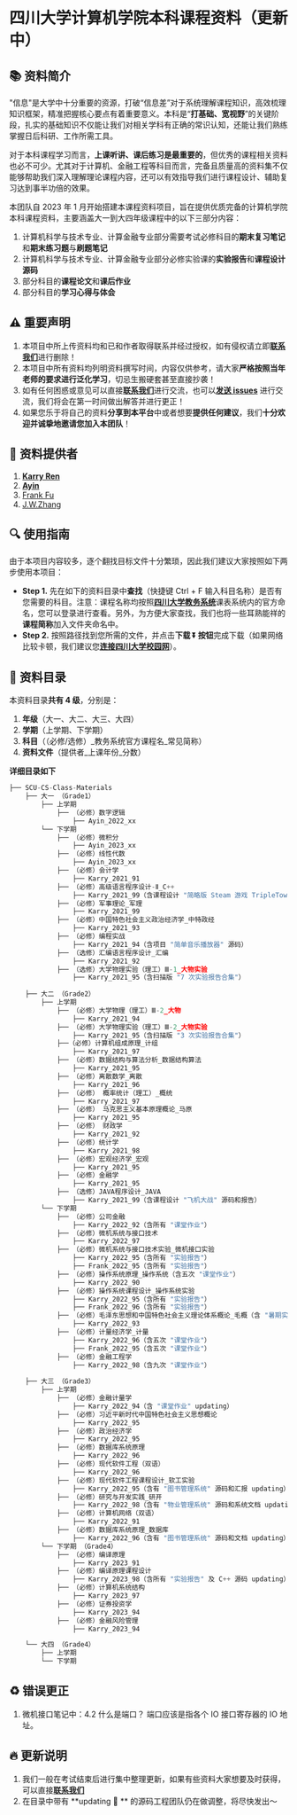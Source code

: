 # 四川大学计算机学院本科课程资料（更新中）

## :books: 资料简介

"信息"是大学中十分重要的资源，打破“信息差”对于系统理解课程知识，高效梳理知识框架，精准把握核心要点有着重要意义。本科是“**打基础、宽视野**”的关键阶段，扎实的基础知识不仅能让我们对相关学科有正确的常识认知，还能让我们熟练掌握日后科研、工作所需工具。 

对于本科课程学习而言，**上课听讲、课后练习是最重要的**，但优秀的课程相关资料也必不可少。尤其对于计算机、金融工程等科目而言，完备且质量高的资料集不仅能够帮助我们深入理解理论课程内容，还可以有效指导我们进行课程设计、辅助复习达到事半功倍的效果。

本团队自 2023 年 1 月开始搭建本课程资料项目，旨在提供优质完备的计算机学院本科课程资料，主要涵盖大一到大四年级课程中的以下三部分内容：

1. 计算机科学与技术专业、计算金融专业部分需要考试必修科目的**期末复习笔记**和**期末练习题**与**刷题笔记**
2. 计算机科学与技术专业、计算金融专业部分必修实验课的**实验报告**和**课程设计源码**
3. 部分科目的**课程论文**和**课后作业**
4. 部分科目的**学习心得与体会**



## :warning: 重要声明

1. 本项目中所上传资料均和已和作者取得联系并经过授权，如有侵权请立即[**联系我们**](KarryRenKai@outlook.com)进行删除！
2. 本项目中所有资料均列明资料撰写时间，内容仅供参考，请大家**严格按照当年老师的要求进行泛化学习**，切忌生搬硬套甚至直接抄袭！
3. 如有任何困惑或意见可以直接[**联系我们**](KarryRenKai@outlook.com)进行交流，也可以[**发送 issues**](https://github.com/KarryRen/SCU-CS-Class-Materials/issues) 进行交流，我们将会在第一时间做出解答并进行更正！
4. 如果您乐于将自己的资料**分享到本平台**中或者想要**提供任何建议**，我们**十分欢迎并诚挚地邀请您加入本团队**！



## :bow: 资料提供者

1. [**Karry Ren**](KarryRenKai@outlook.com)
2. [**Ayin**](https://github.com/Ayin-cc)
3. [Frank Fu]()
4. [J.W.Zhang]()



## :mag: 使用指南

由于本项目内容较多，逐个翻找目标文件十分繁琐，因此我们建议大家按照如下两步使用本项目：

- **Step 1.** 先在如下的资料目录中**查找**（快捷键 Ctrl + F 输入科目名称）是否有您需要的科目。注意：课程名称均按照[**四川大学教务系统**](http://zhjw.scu.edu.cn)课表系统内的官方命名，您可以登录进行查看。另外，为方便大家查找，我们也将一些耳熟能祥的**课程简称**加入文件夹命名中。
- **Step 2.** 按照路径找到您所需的文件，并点击**下载 ⏬ 按钮**完成下载（如果网络比较卡顿，我们建议您[**连接四川大学校园网**](http://192.168.2.135)）。



## :memo: 资料目录

本资料目录**共有 4 级**，分别是：

1. **年级**（大一、大二、大三、大四）
2. **学期**（上学期、下学期）
3. **科目**（（必修/选修）\_教务系统官方课程名\_常见简称）
4. **资料文件**（提供者\_上课年份\_分数）

**详细目录如下**

```python
├── SCU-CS-Class-Materials
    ├── 大一 （Grade1）
        ├── 上学期
            ├── （必修）数字逻辑
                ├── Ayin_2022_xx
        └── 下学期
            ├── （必修）微积分
                ├── Ayin_2023_xx
            ├── （必修）线性代数
                ├── Ayin_2023_xx
            ├── （必修）会计学
                ├── Karry_2021_91
            ├── （必修）高级语言程序设计-Ⅱ_C++
                ├── Karry_2021_99（含课程设计 "简略版 Steam 游戏 TripleTown" 源码）
            ├── （必修）军事理论_军理
                ├── Karry_2021_99
            ├── （必修）中国特色社会主义政治经济学_中特政经
                ├── Karry_2021_93
            ├── （必修）编程实战
                ├── Karry_2021_94（含项目 "简单音乐播放器" 源码）
            ├── （选修）汇编语言程序设计_汇编
                ├── Karry_2021_92
            ├── （选修）大学物理实验（理工）Ⅲ-1_大物实验
                ├── Karry_2021_95（含扫描版 "7 次实验报告合集"）
    
    ├── 大二 （Grade2）
        ├── 上学期
            ├── （必修）大学物理（理工）Ⅲ-2_大物
                ├── Karry_2021_94
            ├── （必修）大学物理实验（理工）Ⅲ-2_大物实验
                ├── Karry_2021_95（含扫描版 "3 次实验报告合集"）
            ├──（必修）计算机组成原理_计组
                ├── Karry_2021_97
            ├── （必修）数据结构与算法分析_数据结构算法
                ├── Karry_2021_95
            ├── （必修）离散数学_离散	
                ├── Karry_2021_96
            ├── （必修） 概率统计（理工）_概统
                ├── Karry_2021_97
            ├── （必修） 马克思主义基本原理概论_马原
                ├── Karry_2021_95
            ├── （必修） 财政学
                ├── Karry_2021_92
            ├── （必修）统计学
                ├── Karry_2021_98
            ├── （必修）宏观经济学_宏观
                ├── Karry_2021_95
            ├── （必修）金融学
                ├── Karry_2021_95
            ├── （选修）JAVA程序设计_JAVA
                ├── Karry_2021_99（含课程设计 "飞机大战" 源码和报告）
        └── 下学期
            ├── （必修）公司金融
                ├── Karry_2022_92（含所有 "课堂作业"）
            ├── （必修）微机系统与接口技术
                ├── Karry_2022_97
            ├── （必修）微机系统与接口技术实验_微机接口实验
                ├── Karry_2022_95（含所有 "实验报告"）
                ├── Frank_2022_95（含所有 "实验报告"）
            ├── （必修）操作系统原理_操作系统（含五次 "课堂作业"）
                ├── Karry_2022_90
            ├── （必修）操作系统课程设计_操作系统实验
                ├── Karry_2022_95（含所有 "实验报告"）
                ├── Frank_2022_96（含所有 "实验报告"）
            ├── （必修）毛泽东思想和中国特色社会主义理论体系概论_毛概（含 "暑期实践报告"）
                ├── Karry_2022_93
            ├── （必修）计量经济学_计量
                ├── Karry_2022_96（含五次 "课堂作业"）
                ├── Frank_2022_95（含五次 "课堂作业"）
            ├── （必修）金融工程学
                ├── Karry_2022_98（含九次 "课堂作业"）
        
    ├── 大三 （Grade3）
        ├── 上学期
            ├── （必修）金融计量学
                ├── Karry_2022_94（含 "课堂作业" updating）
            ├── （必修）习近平新时代中国特色社会主义思想概论
                ├── Karry_2022_95
            ├── （必修）政治经济学
                ├── Karry_2022_95
            ├── （必修）数据库系统原理
                ├── Karry_2022_96
            ├── （必修）现代软件工程（双语）
                ├── Karry_2022_96
            ├── （必修）现代软件工程课程设计_软工实验
                ├── Karry_2022_95（含有 "图书管理系统" 源码和汇报 updating）
            ├── （必修）研究与开发实践_研开
                ├── Karry_2022_98（含有 "物业管理系统" 源码和系统文档 updating）
            ├── （必修）计算机网络（双语）
                ├── Karry_2022_91
            ├── （必修）数据库系统原理_数据库
                ├── Karry_2022_96（含有 "图书管理系统" 源码和文档 updating）    
        └── 下学期 （Grade4）
            ├── （必修）编译原理
                ├── Karry_2023_91
            ├── （必修）编译原理课程设计
                ├── Karry_2023_98（含所有 "实验报告" 及 C++ 源码 updating）
            ├── （必修）计算机系统结构
                ├── Karry_2023_97
            ├── （必修）证券投资学
                ├── Karry_2023_94
            ├── （必修）金融风险管理
                ├── Karry_2023_94

    └── 大四 （Grade4）
        ├── 上学期
        └── 下学期
```



## :recycle: 错误更正

1. 微机接口笔记中：4.2 什么是端口？ 端口应该是指各个 IO 接口寄存器的 IO 地址。



## :fire: 更新说明

1. 我们一般在考试结束后进行集中整理更新，如果有些资料大家想要及时获得，可以直接[**联系我们**](KarryRenKai@outlook.com)
2. 在目录中带有 **updating :rocket: ** 的源码工程团队仍在做调整，将尽快发出～

